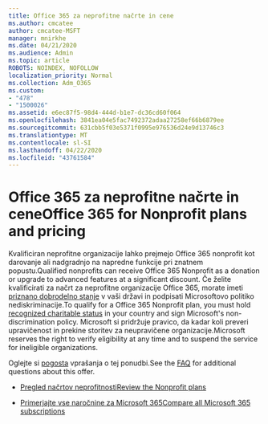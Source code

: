 ```yaml
---
title: Office 365 za neprofitne načrte in cene
ms.author: cmcatee
author: cmcatee-MSFT
manager: mnirkhe
ms.date: 04/21/2020
ms.audience: Admin
ms.topic: article
ROBOTS: NOINDEX, NOFOLLOW
localization_priority: Normal
ms.collection: Adm_O365
ms.custom:
- "478"
- "1500026"
ms.assetid: e6ec87f5-98d4-444d-b1e7-dc36cd60f064
ms.openlocfilehash: 3841ea04e5fac7492372adaa27258ef66b6879ee
ms.sourcegitcommit: 631cbb5f03e5371f0995e976536d24e9d13746c3
ms.translationtype: MT
ms.contentlocale: sl-SI
ms.lasthandoff: 04/22/2020
ms.locfileid: "43761584"
---
```

# <a name="office-365-for-nonprofit-plans-and-pricing"></a><span data-ttu-id="ee545-102">Office 365 za neprofitne načrte in cene</span><span class="sxs-lookup"><span data-stu-id="ee545-102">Office 365 for Nonprofit plans and pricing</span></span>

<span data-ttu-id="ee545-103">Kvalificiran neprofitne organizacije lahko prejmejo Office 365 nonprofit kot darovanje ali nadgradnjo na napredne funkcije pri znatnem popustu.</span><span class="sxs-lookup"><span data-stu-id="ee545-103">Qualified nonprofits can receive Office 365 Nonprofit as a donation or upgrade to advanced features at a significant discount.</span></span> <span data-ttu-id="ee545-104">Če želite kvalificirati za načrt za neprofitne organizacije Office 365, morate imeti [priznano dobrodelno stanje](https://go.microsoft.com/fwlink/p/?LinkID=330253) v vaši državi in podpisati Microsoftovo politiko nediskriminacije.</span><span class="sxs-lookup"><span data-stu-id="ee545-104">To qualify for a Office 365 Nonprofit plan, you must hold [recognized charitable status](https://go.microsoft.com/fwlink/p/?LinkID=330253) in your country and sign Microsoft's non-discrimination policy.</span></span> <span data-ttu-id="ee545-105">Microsoft si pridržuje pravico, da kadar koli preveri upravičenost in prekine storitev za neupravičene organizacije.</span><span class="sxs-lookup"><span data-stu-id="ee545-105">Microsoft reserves the right to verify eligibility at any time and to suspend the service for ineligible organizations.</span></span>
  
<span data-ttu-id="ee545-106">Oglejte si [pogosta](https://products.office.com/nonprofit/office-365-nonprofit) vprašanja o tej ponudbi.</span><span class="sxs-lookup"><span data-stu-id="ee545-106">See the [FAQ](https://products.office.com/nonprofit/office-365-nonprofit) for additional questions about this offer.</span></span>
  
- [<span data-ttu-id="ee545-107">Pregled načrtov neprofitnosti</span><span class="sxs-lookup"><span data-stu-id="ee545-107">Review the Nonprofit plans</span></span>](https://products.office.com/nonprofit/office-365-nonprofit-plans-and-pricing?tab=1)

- [<span data-ttu-id="ee545-108">Primerjajte vse naročnine za Microsoft 365</span><span class="sxs-lookup"><span data-stu-id="ee545-108">Compare all Microsoft 365 subscriptions</span></span>](https://products.office.com/business/compare-more-office-365-for-business-plans)